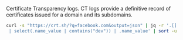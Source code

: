 Certificate Transparency logs.  CT logs provide a definitive record of certificates issued for a domain and its subdomains.
```bash
curl -s "https://crt.sh/?q=facebook.com&output=json" | jq -r '.[]
 | select(.name_value | contains("dev")) | .name_value' | sort -u
```